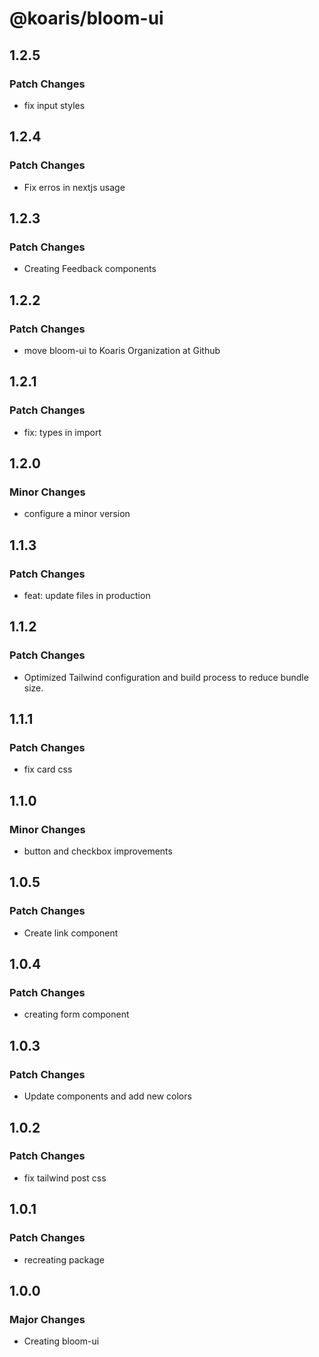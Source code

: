 # @koaris/bloom-ui

## 1.2.5

### Patch Changes

- fix input styles

## 1.2.4

### Patch Changes

- Fix erros in nextjs usage

## 1.2.3

### Patch Changes

- Creating Feedback components

## 1.2.2

### Patch Changes

- move bloom-ui to Koaris Organization at Github

## 1.2.1

### Patch Changes

- fix: types in import

## 1.2.0

### Minor Changes

- configure a minor version

## 1.1.3

### Patch Changes

- feat: update files in production

## 1.1.2

### Patch Changes

- Optimized Tailwind configuration and build process to reduce bundle size.

## 1.1.1

### Patch Changes

- fix card css

## 1.1.0

### Minor Changes

- button and checkbox improvements

## 1.0.5

### Patch Changes

- Create link component

## 1.0.4

### Patch Changes

- creating form component

## 1.0.3

### Patch Changes

- Update components and add new colors

## 1.0.2

### Patch Changes

- fix tailwind post css

## 1.0.1

### Patch Changes

- recreating package

## 1.0.0

### Major Changes

- Creating bloom-ui
